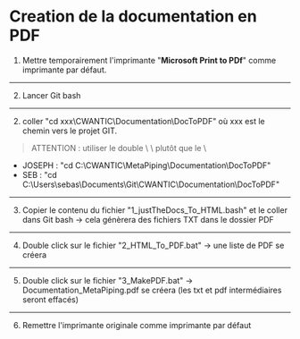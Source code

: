 # Creation de la documentation en PDF

1) Mettre temporairement l'imprimante "**Microsoft Print to PDf**" comme imprimante par défaut.

---

2) Lancer Git bash

---

2) coller "cd xxx\\CWANTIC\\Documentation\\DocToPDF" où xxx est le chemin vers le projet GIT.

>ATTENTION : utiliser le double \ \ plutôt que le \

* JOSEPH : "cd C:\\CWANTIC\\MetaPiping\\Documentation\\DocToPDF"
* SEB : "cd C:\\Users\\sebas\\Documents\\Git\\CWANTIC\\Documentation\\DocToPDF"
---

3) Copier le contenu du fichier "1_justTheDocs_To_HTML.bash" et le coller dans Git bash -> cela génèrera des fichiers TXT dans le dossier PDF

---

4) Double click sur le fichier "2_HTML_To_PDF.bat" -> une liste de PDF se créera

---

5) Double click sur le fichier "3_MakePDF.bat" -> Documentation_MetaPiping.pdf se créera (les txt et pdf intermédiaires seront effacés)

---

6) Remettre l'imprimante originale comme imprimante par défaut